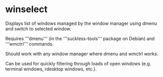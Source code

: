winselect
=========

Displays list of windows managed by the window manager using dmenu and switch to selected window.

Requires '''dmenu''' (in the '''suckless-tools''' package on Debian) and '''wmctrl''' commands.

Should work with any window manager where dmenu and wmctrl works.

Can be used for quickly filtering through loads of open windows (e.g. terminal windows, rdesktop windows, etc.).
